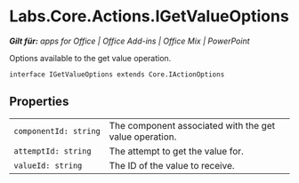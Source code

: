 
# Labs.Core.Actions.IGetValueOptions

 _**Gilt für:** apps for Office | Office Add-ins | Office Mix | PowerPoint_

Options available to the get value operation.

```
interface IGetValueOptions extends Core.IActionOptions
```


## Properties


|||
|:-----|:-----|
| `componentId: string`|The component associated with the get value operation.|
| `attemptId: string`|The attempt to get the value for.|
| `valueId: string`|The ID of the value to receive.|
